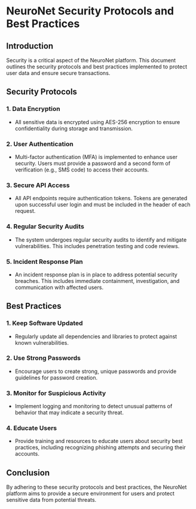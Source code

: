 # NeuroNet Security Protocols and Best Practices

## Introduction
Security is a critical aspect of the NeuroNet platform. This document outlines the security protocols and best practices implemented to protect user data and ensure secure transactions.

## Security Protocols

### 1. Data Encryption
- All sensitive data is encrypted using AES-256 encryption to ensure confidentiality during storage and transmission.

### 2. User Authentication
- Multi-factor authentication (MFA) is implemented to enhance user security. Users must provide a password and a second form of verification (e.g., SMS code) to access their accounts.

### 3. Secure API Access
- All API endpoints require authentication tokens. Tokens are generated upon successful user login and must be included in the header of each request.

### 4. Regular Security Audits
- The system undergoes regular security audits to identify and mitigate vulnerabilities. This includes penetration testing and code reviews.

### 5. Incident Response Plan
- An incident response plan is in place to address potential security breaches. This includes immediate containment, investigation, and communication with affected users.

## Best Practices

### 1. Keep Software Updated
- Regularly update all dependencies and libraries to protect against known vulnerabilities.

### 2. Use Strong Passwords
- Encourage users to create strong, unique passwords and provide guidelines for password creation.

### 3. Monitor for Suspicious Activity
- Implement logging and monitoring to detect unusual patterns of behavior that may indicate a security threat.

### 4. Educate Users
- Provide training and resources to educate users about security best practices, including recognizing phishing attempts and securing their accounts.

## Conclusion
By adhering to these security protocols and best practices, the NeuroNet platform aims to provide a secure environment for users and protect sensitive data from potential threats.
